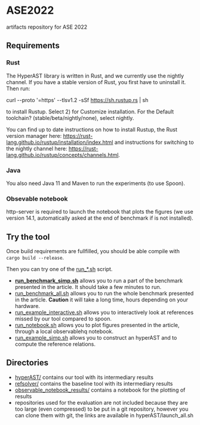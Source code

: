# ASE2022
artifacts repository for ASE 2022

## Requirements

### Rust
The HyperAST library is written in Rust, and we currently use the nightly channel.
If you have a stable version of Rust, you first have to uninstall it.
Then run:

curl --proto '=https' --tlsv1.2 -sSf https://sh.rustup.rs | sh

to install Rustup. Select 2) for Customize installation. 
For the Default toolchain? (stable/beta/nightly/none), select nightly.

You can find up to date instructions on how to install Rustup, the Rust version manager here: https://rust-lang.github.io/rustup/installation/index.html and instructions for switching to the nightly channel here: https://rust-lang.github.io/rustup/concepts/channels.html.

### Java

You also need Java 11 and Maven to run the experiments (to use Spoon).

### Obsevable notebook

http-server is required to launch the notebook that plots the figures (we use version 14.1, automatically asked at the end of benchmark if is not installed).

## Try the tool

Once build requirements are fullfilled, you should be able compile with `cargo build --release`.

Then you can try one of the [run_*.sh](run_*.sh) script.

* __[run_benchmark_simp.sh](run_benchmark_simp.sh)__ allows you to run a part of the benchmark presented in the article. It should take a few minutes to run.
* [run_benchmark_all.sh](run_benchmark_all.sh) allows you to run the whole benchmark presented in the article. __Caution__ it will take a long time, hours depending on your hardware.
* [run_example_interactive.sh](run_example_interactive.sh) allows you to interactively look at references missed by our tool compared to spoon.
* [run_notebook.sh](run_notebook.sh) allows you to plot figures presented in the article, through a local observablehq notebook.
* [run_example_simp.sh](run_example_simp.sh) allows you to construct an hyperAST and to compute the reference relations.


## Directories

* [hyperAST/](hyperAST/) contains our tool with its intermediary results
* [refsolver/](refsolver/) contains the baseline tool with its intermediary results
* [observable\_notebook\_results/](observable\_notebook\_results/) contains a notebook for the plotting of results
* repositories used for the evaluation are not included because they are too large (even compressed) to be put in a git repository, however you can clone them with git, the links are available in hyperAST/launch_all.sh